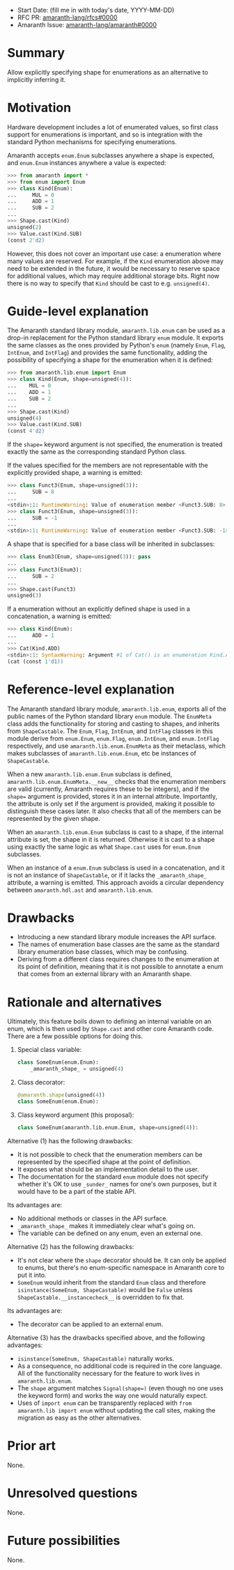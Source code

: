 - Start Date: (fill me in with today's date, YYYY-MM-DD)
- RFC PR: [amaranth-lang/rfcs#0000](https://github.com/amaranth-lang/rfcs/pull/0000)
- Amaranth Issue: [amaranth-lang/amaranth#0000](https://github.com/amaranth-lang/amaranth/issues/0000)

# Summary
[summary]: #summary

Allow explicitly specifying shape for enumerations as an alternative to implicitly inferring it.

# Motivation
[motivation]: #motivation

Hardware development includes a lot of enumerated values, so first class support for enumerations is important, and so is integration with the standard Python mechanisms for specifying enumerations.

Amaranth accepts `enum.Enum` subclasses anywhere a shape is expected, and `enum.Enum` instances anywhere a value is expected:

```python
>>> from amaranth import *
>>> from enum import Enum
>>> class Kind(Enum):
...     MUL = 0
...     ADD = 1
...     SUB = 2
...
>>> Shape.cast(Kind)
unsigned(2)
>>> Value.cast(Kind.SUB)
(const 2'd2)
```

However, this does not cover an important use case: a enumeration where many values are reserved. For example, if the `Kind` enumeration above may need to be extended in the future, it would be necessary to reserve space for additional values, which may require additional storage bits. Right now there is no way to specify that `Kind` should be cast to e.g. `unsigned(4)`.

# Guide-level explanation
[guide-level-explanation]: #guide-level-explanation

The Amaranth standard library module, `amaranth.lib.enum` can be used as a drop-in replacement for the Python standard library `enum` module. It exports the same classes as the ones provided by Python's `enum` (namely `Enum`, `Flag`, `IntEnum`, and `IntFlag`) and provides the same functionality, adding the possibility of specifying a shape for the enumeration when it is defined:

```python
>>> from amaranth.lib.enum import Enum
>>> class Kind(Enum, shape=unsigned(4)):
...    MUL = 0
...    ADD = 1
...    SUB = 2
...
>>> Shape.cast(Kind)
unsigned(4)
>>> Value.cast(Kind.SUB)
(const 4'd2)
```

If the `shape=` keyword argument is not specified, the enumeration is treated exactly the same as the corresponding standard Python class.

If the values specified for the members are not representable with the explicitly provided shape, a warning is emitted:

```python
>>> class Funct3(Enum, shape=unsigned(3)):
...     SUB = 8
...
<stdin>:1: RuntimeWarning: Value of enumeration member <Funct3.SUB: 8> will be truncated to enumeration shape unsigned(3)
>>> class Funct3(Enum, shape=unsigned(3)):
...     SUB = -1
...
<stdin>:1: RuntimeWarning: Value of enumeration member <Funct3.SUB: -1> is signed, but enumeration shape is unsigned(3)
```

A shape that is specified for a base class will be inherited in subclasses:

```python
>>> class Enum3(Enum, shape=unsigned(3)): pass
...
>>> class Funct3(Enum3):
...     SUB = 2
...
>>> Shape.cast(Funct3)
unsigned(3)
```

If a enumeration without an explicitly defined shape is used in a concatenation, a warning is emitted:

```python
>>> class Kind(Enum):
...     ADD = 1
...
>>> Cat(Kind.ADD)
<stdin>:1: SyntaxWarning: Argument #1 of Cat() is an enumeration Kind.ADD without a defined shape used in bit vector context; define the enumeration by inheriting from the class in amaranth.lib.enum and specifying the 'shape=' keyword argument
(cat (const 1'd1))
```

# Reference-level explanation
[reference-level-explanation]: #reference-level-explanation

The Amaranth standard library module, `amaranth.lib.enum`, exports all of the public names of the Python standard library `enum` module. The `EnumMeta` class adds the functionality for storing and casting to shapes, and inherits from `ShapeCastable`. The `Enum`, `Flag`, `IntEnum`, and `IntFlag` classes in this module derive from `enum.Enum`, `enum.Flag`, `enum.IntEnum`, and `enum.IntFlag` respectively, and use `amaranth.lib.enum.EnumMeta` as their metaclass, which makes subclasses of `amaranth.lib.enum.Enum`, etc be instances of `ShapeCastable`.

When a new `amaranth.lib.enum.Enum` subclass is defined, `amaranth.lib.enum.EnumMeta.__new__` checks that the enumeration members are valid (currently, Amaranth requires these to be integers), and if the `shape=` argument is provided, stores it in an internal attribute. Importantly, the attribute is only set if the argument is provided, making it possible to distinguish these cases later. It also checks that all of the members can be represented by the given shape.

When an `amaranth.lib.enum.Enum` subclass is cast to a shape, if the internal attribute is set, the shape in it is returned. Otherwise it is cast to a shape using exactly the same logic as what `Shape.cast` uses for `enum.Enum` subclasses.

When an instance of a `enum.Enum` subclass is used in a concatenation, and it is not an instance of `ShapeCastable`, or if it lacks the `_amaranth_shape_` attribute, a warning is emitted. This approach avoids a circular dependency between `amaranth.hdl.ast` and `amaranth.lib.enum`.

# Drawbacks
[drawbacks]: #drawbacks

* Introducing a new standard library module increases the API surface.
* The names of enumeration base classes are the same as the standard library enumeration base classes, which may be confusing.
* Deriving from a different class requires changes to the enumeration at its point of definition, meaning that it is not possible to annotate a enum that comes from an external library with an Amaranth shape.

# Rationale and alternatives
[rationale-and-alternatives]: #rationale-and-alternatives

Ultimately, this feature boils down to defining an internal variable on an enum, which is then used by `Shape.cast` and other core Amaranth code. There are a few possible options for doing this.

1. Special class variable:

    ```python
    class SomeEnum(enum.Enum):
        _amaranth_shape_ = unsigned(4)
    ```

2. Class decorator:

    ```python
    @amaranth.shape(unsigned(4))
    class SomeEnum(enum.Enum):
    ```

3. Class keyword argument (this proposal):

    ```python
    class SomeEnum(amaranth.lib.enum.Enum, shape=unsigned(4)):
    ```

Alternative (1) has the following drawbacks:
  * It is not possible to check that the enumeration members can be represented by the specified shape at the point of definition.
  * It exposes what should be an implementation detail to the user.
  * The documentation for the standard `enum` module does not specify whether it's OK to use `_sunder_` names for one's own purposes, but it would have to be a part of the stable API.

Its advantages are:
  * No additional methods or classes in the API surface.
  * `_amaranth_shape_` makes it immediately clear what's going on.
  * The variable can be defined on any enum, even an external one.

Alternative (2) has the following drawbacks:
  * It's not clear where the `shape` decorator should be. It can only be applied to enums, but there's no enum-specific namespace in Amaranth core to put it into.
  * `SomeEnum` would inherit from the standard `Enum` class and therefore `isinstance(SomeEnum, ShapeCastable)` would be `False` unless `ShapeCastable.__instancecheck__` is overridden to fix that.

Its advantages are:
  * The decorator can be applied to an external enum.

Alternative (3) has the drawbacks specified above, and the following advantages:
  * `isinstance(SomeEnum, ShapeCastable)` naturally works.
  * As a consequence, no additional code is required in the core language. All of the functionality necessary for the feature to work lives in `amaranth.lib.enum`.
  * The `shape` argument matches `Signal(shape=)` (even though no one uses the keyword form) and works the way one would naturally expect.
  * Uses of `import enum` can be transparently replaced with `from amaranth.lib import enum` without updating the call sites, making the migration as easy as the other alternatives.

# Prior art
[prior-art]: #prior-art

None.

# Unresolved questions
[unresolved-questions]: #unresolved-questions

None.

# Future possibilities
[future-possibilities]: #future-possibilities

None.
